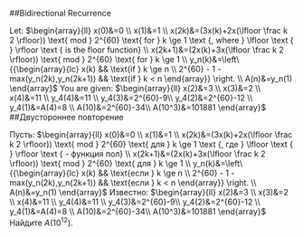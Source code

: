 ##Bidirectional Recurrence

Let:
$\begin{array}{ll} x(0)&=0 \\ x(1)&=1 \\ x(2k)&=(3x(k)+2x(\lfloor \frac k 2 \rfloor)) \text{ mod } 2^{60} \text{ for } k \ge 1 \text {, where } \lfloor \text { } \rfloor \text { is the floor function} \\ x(2k+1)&=(2x(k)+3x(\lfloor \frac k 2 \rfloor)) \text{ mod } 2^{60} \text{ for } k \ge 1 \\ y_n(k)&=\left\{{\begin{array}{lc} x(k) && \text{if } k \ge n \\ 2^{60} - 1 - max(y_n(2k),y_n(2k+1)) && \text{if } k < n \end{array}} \right. \\ A(n)&=y_n(1) \end{array}$
You are given:
$\begin{array}{ll} x(2)&=3 \\ x(3)&=2 \\ x(4)&=11 \\ y_4(4)&=11 \\ y_4(3)&=2^{60}-9\\ y_4(2)&=2^{60}-12 \\ y_4(1)&=A(4)=8 \\ A(10)&=2^{60}-34\\ A(10^3)&=101881 \end{array}$
##Двустороннее повторение

Пусть:
$\begin{array}{ll} x(0)&=0 \\ x(1)&=1 \\ x(2k)&=(3x(k)+2x(\lfloor \frac k 2 \rfloor)) \text{ mod } 2^{60} \text{ для } k \ge 1 \text {, где } \lfloor \text { } \rfloor \text { - функция пол} \\ x(2k+1)&=(2x(k)+3x(\lfloor \frac k 2 \rfloor)) \text{ mod } 2^{60} \text{ для } k \ge 1 \\ y_n(k)&=\left\{{\begin{array}{lc} x(k) && \text{если } k \ge n \\ 2^{60} - 1 - max(y_n(2k),y_n(2k+1)) && \text{если } k < n \end{array}} \right. \\ A(n)&=y_n(1) \end{array}$
Известно:
$\begin{array}{ll} x(2)&=3 \\ x(3)&=2 \\ x(4)&=11 \\ y_4(4)&=11 \\ y_4(3)&=2^{60}-9\\ y_4(2)&=2^{60}-12 \\ y_4(1)&=A(4)=8 \\ A(10)&=2^{60}-34\\ A(10^3)&=101881 \end{array}$
Найдите $A(10^{12})$.
